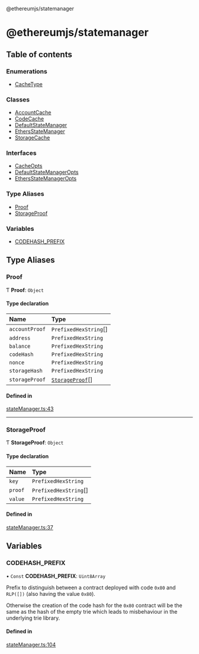 @ethereumjs/statemanager

# @ethereumjs/statemanager

## Table of contents

### Enumerations

- [CacheType](enums/CacheType.md)

### Classes

- [AccountCache](classes/AccountCache.md)
- [CodeCache](classes/CodeCache.md)
- [DefaultStateManager](classes/DefaultStateManager.md)
- [EthersStateManager](classes/EthersStateManager.md)
- [StorageCache](classes/StorageCache.md)

### Interfaces

- [CacheOpts](interfaces/CacheOpts.md)
- [DefaultStateManagerOpts](interfaces/DefaultStateManagerOpts.md)
- [EthersStateManagerOpts](interfaces/EthersStateManagerOpts.md)

### Type Aliases

- [Proof](README.md#proof)
- [StorageProof](README.md#storageproof)

### Variables

- [CODEHASH\_PREFIX](README.md#codehash_prefix)

## Type Aliases

### Proof

Ƭ **Proof**: `Object`

#### Type declaration

| Name | Type |
| :------ | :------ |
| `accountProof` | `PrefixedHexString`[] |
| `address` | `PrefixedHexString` |
| `balance` | `PrefixedHexString` |
| `codeHash` | `PrefixedHexString` |
| `nonce` | `PrefixedHexString` |
| `storageHash` | `PrefixedHexString` |
| `storageProof` | [`StorageProof`](README.md#storageproof)[] |

#### Defined in

[stateManager.ts:43](https://github.com/ethereumjs/ethereumjs-monorepo/blob/master/packages/statemanager/src/stateManager.ts#L43)

___

### StorageProof

Ƭ **StorageProof**: `Object`

#### Type declaration

| Name | Type |
| :------ | :------ |
| `key` | `PrefixedHexString` |
| `proof` | `PrefixedHexString`[] |
| `value` | `PrefixedHexString` |

#### Defined in

[stateManager.ts:37](https://github.com/ethereumjs/ethereumjs-monorepo/blob/master/packages/statemanager/src/stateManager.ts#L37)

## Variables

### CODEHASH\_PREFIX

• `Const` **CODEHASH\_PREFIX**: `Uint8Array`

Prefix to distinguish between a contract deployed with code `0x80`
and `RLP([])` (also having the value `0x80`).

Otherwise the creation of the code hash for the `0x80` contract
will be the same as the hash of the empty trie which leads to
misbehaviour in the underlying trie library.

#### Defined in

[stateManager.ts:104](https://github.com/ethereumjs/ethereumjs-monorepo/blob/master/packages/statemanager/src/stateManager.ts#L104)
